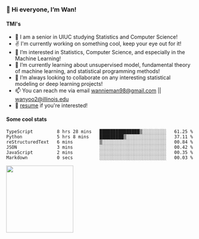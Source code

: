 <!-- ![visitor badge](https://visitor-badge.glitch.me/badge?page_id=wannieman98.visitor-badge)
 -->
### 👋 Hi everyone, I’m Wan! 

#### TMI's
- 🏫 I am a senior in UIUC studying Statistics and Computer Science!
- ✌️ I'm currently working on something cool, keep your eye out for it!
- 👀 I’m interested in Statistics, Computer Science, and especially in the Machine Learning! 
- 🌱 I’m currently learning about unsupervised model, fundamental theory of machine learning, and statistical programming methods!
- 💞️ I’m always looking to collaborate on any interesting statistical modeling or deep learning projects!
- 📫 You can reach me via email [wannieman98@gmail.com](wannieman98@gmail.com) || [wanyoo2@illinois.edu](wanyoo2@illinois.edu)
- 💼 [resume](https://drive.google.com/file/d/1aHdJ-fW59z6ZSo25-epW37TEh1vCrT-J/view?usp=sharing) if you're interested!

#### Some cool stats 

<!--START_SECTION:waka-->

```text
TypeScript         8 hrs 28 mins   ███████████████▒░░░░░░░░░   61.25 %
Python             5 hrs 8 mins    █████████▒░░░░░░░░░░░░░░░   37.11 %
reStructuredText   6 mins          ▒░░░░░░░░░░░░░░░░░░░░░░░░   00.84 %
JSON               3 mins          ░░░░░░░░░░░░░░░░░░░░░░░░░   00.42 %
JavaScript         2 mins          ░░░░░░░░░░░░░░░░░░░░░░░░░   00.35 %
Markdown           0 secs          ░░░░░░░░░░░░░░░░░░░░░░░░░   00.03 %
```

<!--END_SECTION:waka-->

<img height="180em" src="https://github-readme-stats.vercel.app/api?username=wannieman98&show_icons=true&hide_border=true&&count_private=true&include_all_commits=true" />

